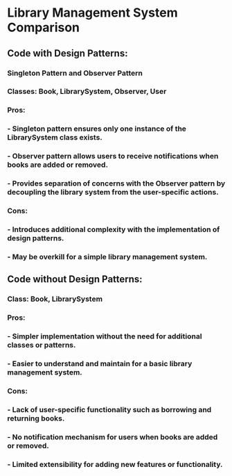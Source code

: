 # Library Management System Comparison

## Code with Design Patterns:

### Singleton Pattern and Observer Pattern

### Classes: Book, LibrarySystem, Observer, User

### Pros:

### - Singleton pattern ensures only one instance of the LibrarySystem class exists.

### - Observer pattern allows users to receive notifications when books are added or removed.

### - Provides separation of concerns with the Observer pattern by decoupling the library system from the user-specific actions.

### Cons:

### - Introduces additional complexity with the implementation of design patterns.

### - May be overkill for a simple library management system.

## Code without Design Patterns:

### Class: Book, LibrarySystem

### Pros:

### - Simpler implementation without the need for additional classes or patterns.

### - Easier to understand and maintain for a basic library management system.

### Cons:

### - Lack of user-specific functionality such as borrowing and returning books.

### - No notification mechanism for users when books are added or removed.

### - Limited extensibility for adding new features or functionality.
